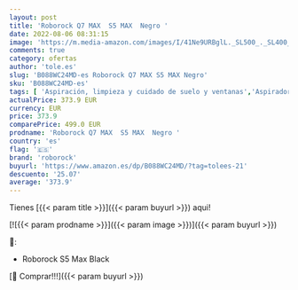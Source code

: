 ```yaml
---
layout: post
title: 'Roborock Q7 MAX  S5 MAX  Negro '
date: 2022-08-06 08:31:15
image: 'https://m.media-amazon.com/images/I/41Ne9URBglL._SL500_._SL400_.jpg'
comments: true
category: ofertas
author: 'tole.es'
slug: 'B088WC24MD-es Roborock Q7 MAX S5 MAX Negro'
sku: 'B088WC24MD-es'
tags: [ 'Aspiración, limpieza y cuidado de suelo y ventanas','Aspiradoras','Hogar y cocina','Limpieza de material de oficina','Material de oficina','Oficina y papelería','Robots aspiradores','roborock','🇪🇸', ]
actualPrice: 373.9 EUR
currency: EUR
price: 373.9
comparePrice: 499.0 EUR
prodname: 'Roborock Q7 MAX  S5 MAX  Negro '
country: 'es'
flag: '🇪🇸'
brand: 'roborock'
buyurl: 'https://www.amazon.es/dp/B088WC24MD/?tag=tolees-21'
descuento: '25.07'
average: '373.9'
---
```


Tienes [{{< param title >}}]({{< param buyurl >}}) aqui!

[![{{< param prodname >}}]({{< param image >}})]({{< param buyurl >}})

🔎:

- Roborock S5 Max Black

[🛒 Comprar!!!]({{< param buyurl >}})
